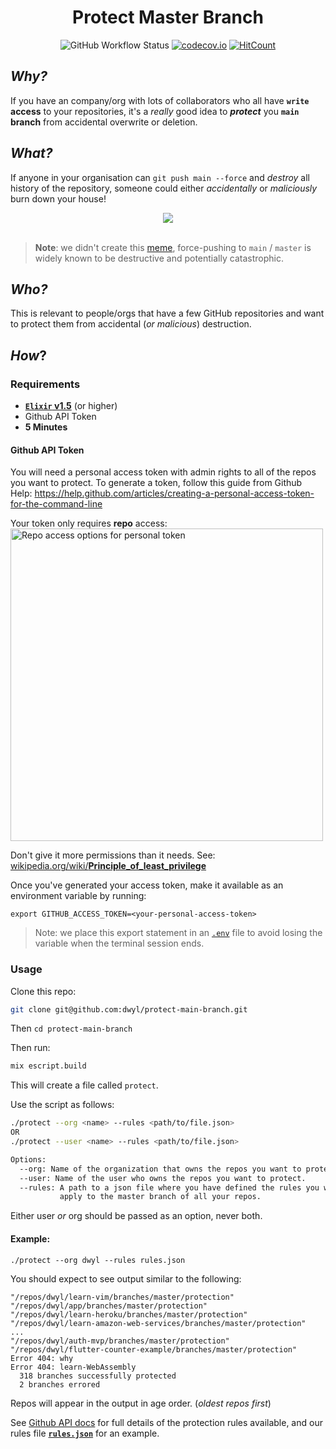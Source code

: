 <div align="center">

# Protect Master Branch

![GitHub Workflow Status](https://img.shields.io/github/workflow/status/dwyl/protect-main-branch/Elixir%20CI?label=build&style=flat-square)
[![codecov.io](https://img.shields.io/codecov/c/github/dwyl/protect-main-branch/main.svg?style=flat-square)](https://codecov.io/github/dwyl/protect-main-branch?branch=main)
[![HitCount](https://hits.dwyl.com/dwyl/protect-master-branch.svg)](https://hits.dwyl.com/dwyl/protect-master-branch)

</div>

## _Why?_

If you have an company/org
with lots of collaborators
who all have **`write` access** to your repositories,
it's a _really_ good idea
to ***protect*** you **`main` branch** 
from accidental overwrite or deletion.


## _What?_

If anyone in your organisation can
`git push main --force`
and _destroy_ all history of the repository,
someone could either 
_accidentally_ or _maliciously_
burn down your house!

<div align="center">
    <a href="https://www.google.com/search?q=git+push+master+--force&source=lnms&tbm=isch">
        <img src="https://user-images.githubusercontent.com/194400/66544431-049f0a00-eb30-11e9-8ccc-696d2016a05b.png">
    </a>
</div>
<br />

> **Note**: we didn't create this
[meme](https://www.google.com/search?q=git+push+master+--force&tbm=isch),
force-pushing to `main` / `master` is widely known to be destructive
and potentially catastrophic.


## _Who?_

This is relevant to people/orgs
that have a few GitHub repositories
and want to protect them from accidental
(_or malicious_) destruction.


## _How_?

### Requirements

+ [**`Elixir` v1.5**](https://github.com/dwyl/learn-elixir#installation) (or higher)
+ Github API Token
+ **5 Minutes** 

#### Github API Token

You will need a personal access token with admin rights
to all of the repos you want to protect.
To generate a token,
follow this guide from Github Help:
https://help.github.com/articles/creating-a-personal-access-token-for-the-command-line

Your token only requires **repo** access:  
<img width="500" alt="Repo access options for personal token"
src="https://user-images.githubusercontent.com/8939909/32742752-3a9f68d2-c8a2-11e7-9251-e022095f6ee0.png">  

Don't give it more permissions than it needs.
See: 
[wikipedia.org/wiki/**Principle_of_least_privilege**](https://en.wikipedia.org/wiki/Principle_of_least_privilege)

Once you've generated your access token,
make it available as an environment variable by running:

```
export GITHUB_ACCESS_TOKEN=<your-personal-access-token>
```

> Note: we place this export statement
in an
[`.env`](https://github.com/dwyl/learn-environment-variables#3-use-a-env-file-locally-which-you-can-gitignore)
file to avoid losing the variable when the terminal session ends.




### Usage

Clone this repo:  

```sh
git clone git@github.com:dwyl/protect-main-branch.git
```

Then `cd protect-main-branch`

Then run:  
```sh
mix escript.build
```

This will create a file called `protect`.

Use the script as follows:  
```sh
./protect --org <name> --rules <path/to/file.json>
OR
./protect --user <name> --rules <path/to/file.json>

Options:
  --org: Name of the organization that owns the repos you want to protect.
  --user: Name of the user who owns the repos you want to protect.
  --rules: A path to a json file where you have defined the rules you want to
           apply to the master branch of all your repos.
```

Either user _or_ org should be passed as an option, never both.

#### Example:

```
./protect --org dwyl --rules rules.json
```

You should expect to see output similar to the following:

```
"/repos/dwyl/learn-vim/branches/master/protection"
"/repos/dwyl/app/branches/master/protection"
"/repos/dwyl/learn-heroku/branches/master/protection"
"/repos/dwyl/learn-amazon-web-services/branches/master/protection"
...
"/repos/dwyl/auth-mvp/branches/master/protection"
"/repos/dwyl/flutter-counter-example/branches/master/protection"
Error 404: why
Error 404: learn-WebAssembly
  318 branches successfully protected
  2 branches errored
```

Repos will appear in the output in age order.
(_oldest repos first_)


See 
[Github API docs](https://developer.github.com/v3/repos/branches/#update-branch-protection) 
for full details of the protection rules available, and 
our rules file
[**`rules.json`**](https://github.com/dwyl/protect-master-branch/blob/main/rules.json) 
for an example.
